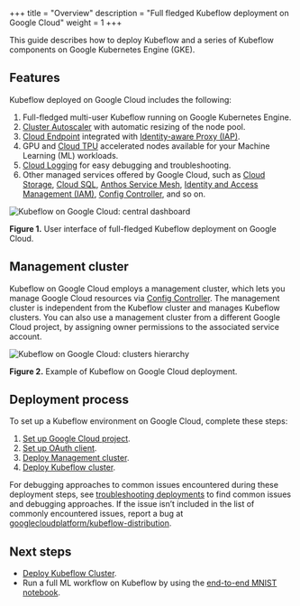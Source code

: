 +++
title = "Overview"
description = "Full fledged Kubeflow deployment on Google Cloud"
weight = 1
+++

This guide describes how to deploy Kubeflow and a series of Kubeflow components on Google Kubernetes Engine (GKE).
<!-- If you want to use Kubeflow Pipelines only, refer to [Installation Options for Kubeflow Pipelines](https://www.kubeflow.org/docs/components/pipelines/installation/overview/) for choosing an installation option.
-->

## Features

Kubeflow deployed on Google Cloud includes the following:

1. Full-fledged multi-user Kubeflow running on Google Kubernetes Engine.
1. [Cluster Autoscaler](https://cloud.google.com/kubernetes-engine/docs/concepts/cluster-autoscaler)
    with automatic resizing of the node pool.
1. [Cloud Endpoint](https://cloud.google.com/endpoints/docs) integrated with [Identity-aware Proxy (IAP)](https://cloud.google.com/iap).
1. GPU and [Cloud TPU](https://cloud.google.com/tpu/) accelerated nodes available for your Machine Learning (ML) workloads.
1. [Cloud Logging](https://cloud.google.com/logging/docs/) for easy debugging and troubleshooting.
1. Other managed services offered by Google Cloud, such as [Cloud Storage](https://cloud.google.com/storage), [Cloud SQL](https://cloud.google.com/sql), [Anthos Service Mesh](https://cloud.google.com/anthos/service-mesh), [Identity and Access Management (IAM)](https://cloud.google.com/iam), [Config Controller](https://cloud.google.com/anthos-config-management/docs/concepts/config-controller-overview), and so on.

![Kubeflow on Google Cloud: central dashboard](../../images/gke/full-kf-home.png)

**Figure 1.** User interface of full-fledged Kubeflow deployment on Google Cloud.

## Management cluster

Kubeflow on Google Cloud employs a management cluster, which lets you manage Google Cloud resources via [Config Controller](https://cloud.google.com/anthos-config-management/docs/concepts/config-controller-overview). The management cluster is independent from the Kubeflow cluster and manages Kubeflow clusters. You can also use a management cluster from a different Google Cloud project, by assigning owner permissions to the associated service account.

![Kubeflow on Google Cloud: clusters hierarchy](../../images/gke/full-deployment-structure.png)

**Figure 2.** Example of Kubeflow on Google Cloud deployment.

## Deployment process

To set up a Kubeflow environment on Google Cloud, complete these steps:

1. [Set up Google Cloud project](../project-setup/).
2. [Set up OAuth client](../oauth-setup/).
3. [Deploy Management cluster](../management-setup/).
4. [Deploy Kubeflow cluster](../deploy-cli/).

For debugging approaches to common issues encountered during these deployment steps, see [troubleshooting deployments](../../troubleshooting/) to find common issues
and debugging approaches. If the issue isn’t included in the list of commonly encountered issues, report a bug at [googlecloudplatform/kubeflow-distribution](https://github.com/googlecloudplatform/kubeflow-distribution).

## Next steps

- [Deploy Kubeflow Cluster](../deploy-cli/).
- Run a full ML workflow on Kubeflow by using the [end-to-end MNIST notebook](https://github.com/kubeflow/pipelines/blob/e42d9d2609369b96973c821dca11fe5b2565e705/samples/contrib/kubeflow-e2e-mnist/kubeflow-e2e-mnist.ipynb).
